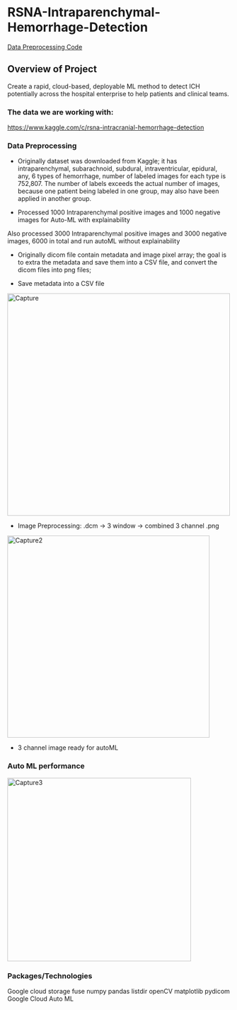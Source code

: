# RSNA-Intraparenchymal-Hemorrhage-Detection

[Data Preprocessing Code](https://github.com/lindaxie7/NYC-CitiBike-Analysis/blob/main/NYC_CitiBike_Challenge_starter_code.ipynb)

## Overview of Project
Create a rapid, cloud-based, deployable ML method to detect ICH potentially across the hospital enterprise to help patients and clinical teams.


### The data we are working with:
https://www.kaggle.com/c/rsna-intracranial-hemorrhage-detection



### Data Preprocessing
- Originally dataset was downloaded from Kaggle; it has intraparenchymal, subarachnoid, subdural, intraventricular, epidural, any, 6 types of hemorrhage, number of labeled images for each type is 752,807.   The number of labels exceeds the actual number of images, because one patient being labeled in one group, may also have been applied in another group.

- Processed 1000 Intraparenchymal  positive images and 1000 negative images for Auto-ML with explainability

Also processed 3000 Intraparenchymal  positive images  and 3000 negative images, 6000 in total and run autoML without explainability

-  Originally dicom file contain metadata and image pixel array; the goal is to extra the metadata and save them into a CSV file, and convert the dicom files into png files; 

- Save metadata into a CSV file
<img width="503" alt="Capture" src="https://user-images.githubusercontent.com/38533045/232234567-b4b65e6c-9a77-43b6-8199-59edb3567928.PNG">


- Image Preprocessing:  .dcm -> 3 window -> combined 3 channel .png
<img width="457" alt="Capture2" src="https://user-images.githubusercontent.com/38533045/232234569-090bd440-fe0f-4ae2-9a7b-7b13ec6a3b9d.PNG">


- 3 channel image ready for autoML



### Auto ML performance
<img width="415" alt="Capture3" src="https://user-images.githubusercontent.com/38533045/232234571-810a069c-0f73-41d7-a550-8210b5bdf689.PNG">




### Packages/Technologies 
Google cloud storage fuse
numpy
pandas
listdir
openCV
matplotlib
pydicom
Google Cloud Auto ML





